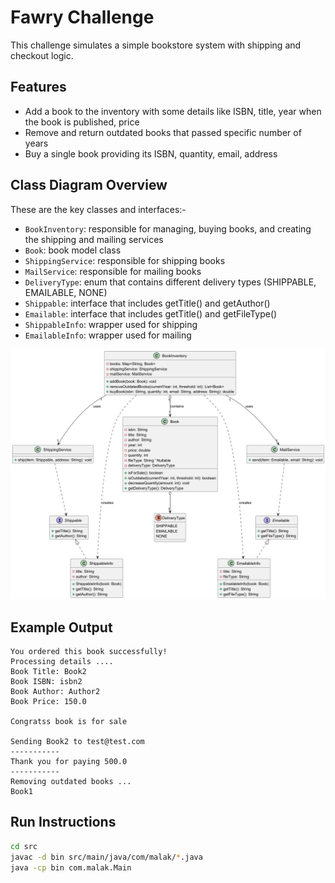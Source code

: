 # Fawry Challenge
This challenge simulates a simple bookstore system with shipping and checkout logic.

## Features
- Add a book to the inventory with some details like ISBN, title, year when the book is published, price
- Remove and return outdated books that passed specific number of years
- Buy a single book providing its ISBN, quantity, email, address

## Class Diagram Overview
These are the key classes and interfaces:-
- `BookInventory`: responsible for managing, buying books, and creating the shipping and mailing services
- `Book`: book model class
- `ShippingService`: responsible for shipping books
- `MailService`: responsible for mailing books
- `DeliveryType`: enum that contains different delivery types (SHIPPABLE, EMAILABLE, NONE)
- `Shippable`: interface that includes getTitle() and getAuthor()
- `Emailable`: interface that includes getTitle() and getFileType()
- `ShippableInfo`: wrapper used for shipping
- `EmailableInfo`: wrapper used for mailing

![Class Diagram](Diagrams/class_diagram.png)

## Example Output
```
You ordered this book successfully!
Processing details ....
Book Title: Book2
Book ISBN: isbn2
Book Author: Author2
Book Price: 150.0

Congratss book is for sale 

Sending Book2 to test@test.com
-----------
Thank you for paying 500.0
-----------
Removing outdated books ...
Book1
```

## Run Instructions
```bash
cd src
javac -d bin src/main/java/com/malak/*.java
java -cp bin com.malak.Main
```
